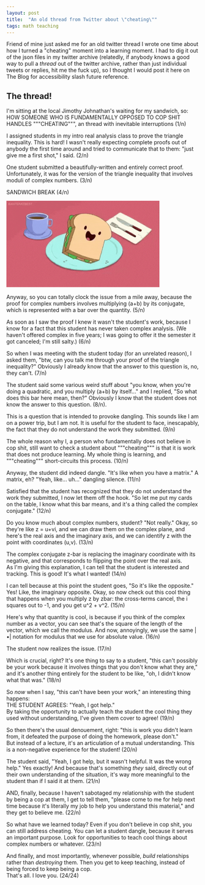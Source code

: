 ```yaml
---
layout: post
title:  "An old thread from Twitter about \"cheating\""
tags: math teaching 
---
```


Friend of mine just asked me for an old twitter thread I wrote one time about how I turned a "cheating" moment into a learning moment. I had to dig it out of the json files in my twitter archive (relatedly, if anybody knows a good way to pull a *thread* out of the twitter archive, rather than just individual tweets or replies, hit me the fuck up), so I thought I would post it here on The Blog for accessibility slash future reference.

## The thread!

I'm sitting at the local Jimothy Johnathan's waiting for my sandwich, so: HOW SOMEONE WHO IS FUNDAMENTALLY OPPOSED TO COP SHIT HANDLES """CHEATING""", an thread with inevitable interruptions (1/n)

I assigned students in my intro real analysis class to prove the triangle inequality. This is hard! I wasn't really expecting complete proofs out of anybody the first time around and tried to communicate that to them: "just give me a first shot," I said. (2/n)


One student submitted a beautifully-written and entirely correct proof. Unfortunately, it was for the version of the triangle inequality that involves moduli of complex numbers. (3/n)

SANDWICH BREAK (4/n) 

![a cartoon sandwich with a big smile dancing happily on a plate](/images/sandwich-break.gif)

Anyway, so you can totally clock the issue from a mile away, because the proof for complex numbers involves multiplying (a+b) by its conjugate, which is represented with a bar over the quantity. (5/n)

As soon as I saw the proof I knew it wasn't the student's work, because I know for a fact that this student has never taken complex analysis. (We haven't offered complex in five years; I was going to offer it the semester it got canceled; I'm still salty.) (6/n)

So when I was meeting with the student today (for an unrelated reason), I asked them, "btw, can you talk me through your proof of the triangle inequality?" Obviously I already know that the answer to this question is, no, they can't. (7/n)

The student said some various weird stuff about "you know, when you're doing a quadratic, and you multiply (a+b) by itself..." and I replied, "So what does this bar here mean, then?" Obviously I know that the student does not know the answer to this question. (8/n).

This is a question that is intended to provoke dangling. This sounds like I am on a power trip, but I am not. It is useful for the student to face, inescapably, the fact that they do not understand the work they submitted. (9/n)

The whole reason why I, a person who fundamentally does not believe in cop shit, still want to check a student about """cheating""" is that it is work that does not produce learning. My whole thing is learning, and """cheating""" short-circuits this process. (10/n)

Anyway, the student did indeed dangle. "It's like when you have a matrix." A matrix, eh? "Yeah, like... uh..." dangling silence. (11/n)

Satisfied that the student has recognized that they do not understand the work they submitted, I now let them off the hook. "So let me put my cards on the table, I know what this bar means, and it's a thing called the complex conjugate." (12/n)

Do you know much about complex numbers, student? "Not really." Okay, so they're like z = u+vi, and we can draw them on the complex plane, and here's the real axis and the imaginary axis, and we can identify z with the point with coordinates (u,v). (13/n)

The complex conjugate z-bar is replacing the imaginary coordinate with its negative, and that corresponds to flipping the point over the real axis.  
As I'm giving this explanation, I can tell that the student is interested and tracking. This is good! It's what I wanted! (14/n)

I can tell because at this point the student goes, "So it's like the opposite." Yes! Like, the imaginary opposite. Okay, so now check out this cool thing that happens when you multiply z by zbar: the cross-terms cancel, the i squares out to -1, and you get u^2 + v^2. (15/n)

Here's why that quantity is cool, is because if you think of the complex number as a vector, you can see that's the square of the length of the vector, which we call the modulus. And now, annoyingly, we use the same 
\|•\| notation for modulus that we use for absolute value. (16/n)

The student now realizes the issue. (17/n)

Which is crucial, right? It's one thing to say to a student, "this can't possibly be your work because it involves things that you don't know what they are," and it's another thing entirely for the student to be like, "oh, I didn't know what that was." (18/n)

So *now* when I say, "this can't have been your work," an interesting thing happens:  
THE STUDENT AGREES: "Yeah, I got help."  
By taking the opportunity to actually teach the student the cool thing they used without understanding, I've given them cover to agree! (19/n)

So then there's the usual denouement, right: "this is work you didn't learn from, it defeated the purpose of doing the homework, please don't."  
But instead of a lecture, it's an articulation of a mutual understanding. This is a non-negative experience for the student! (20/n)

The student said, "Yeah, I got help, but it wasn't helpful. It was the wrong help." Yes exactly! And because that's something *they* said, directly out of their own understanding of the situation, it's way more meaningful to the student than if I said it at them. (21/n)

AND, finally, because I haven't sabotaged my relationship with the student by being a cop at them, I get to tell them, "please come to me for help next time because it's literally my job to help you understand this material," and they get to believe me. (22/n)

So what have we learned today? Even if you don't believe in cop shit, you can still address cheating. You can let a student dangle, because it serves an important purpose. Look for opportunities to teach cool things about complex numbers or whatever. (23/n)

And finally, and most importantly, whenever possible, *build* relationships rather than *destroying* them. Then you get to keep teaching, instead of being forced to keep being a cop.  
That's all. I love you. (24/24)
